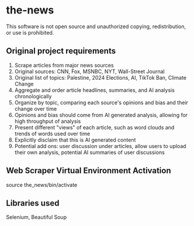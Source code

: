 # the-news
This software is not open source and unauthorized copying, redistribution, or use is prohibited.

## Original project requirements
1. Scrape articles from major news sources
2. Original sources: CNN, Fox, MSNBC, NYT, Wall-Street Journal
3. Original list of topics: Palestine, 2024 Elections, AI, TikTok Ban, Climate Change
4. Aggregate and order article headlines, summaries, and AI analysis chronologically
5. Organize by topic, comparing each source's opinions and bias and their change over time
6. Opinions and bias should come from AI generated analysis, allowing for high throughput of analysis
7. Present different "views" of each article, such as word clouds and trends of words used over time 
8. Explicitly disclaim that this is AI generated content
9. Potential add ons: user discussion under articles, allow users to upload their own analysis, potential AI summaries of user discussions

## Web Scraper Virtual Environment Activation
source the_news/bin/activate

## Libraries used
Selenium, Beautiful Soup




